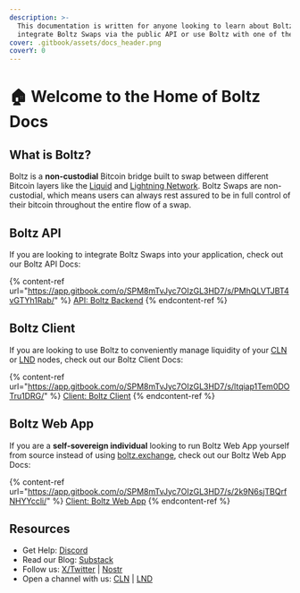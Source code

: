 ```yaml
---
description: >-
  This documentation is written for anyone looking to learn about Boltz, how to
  integrate Boltz Swaps via the public API or use Boltz with one of the clients
cover: .gitbook/assets/docs_header.png
coverY: 0
---
```


# 🏠 Welcome to the Home of Boltz Docs

## What is Boltz?

Boltz is a **non-custodial** Bitcoin bridge built to swap between different Bitcoin layers like the [Liquid](https://liquid.net/) and [Lightning Network](https://lightning.network/). Boltz Swaps are non-custodial, which means users can always rest assured to be in full control of their bitcoin throughout the entire flow of a swap.

## Boltz API

If you are looking to integrate Boltz Swaps into your application, check out our Boltz API Docs:

{% content-ref url="https://app.gitbook.com/o/SPM8mTvJyc7OIzGL3HD7/s/PMhQLVTJBT4vGTYh1Rab/" %}
[API: Boltz Backend](https://app.gitbook.com/o/SPM8mTvJyc7OIzGL3HD7/s/PMhQLVTJBT4vGTYh1Rab/)
{% endcontent-ref %}

## Boltz Client

If you are looking to use Boltz to conveniently manage liquidity of your [CLN](https://github.com/ElementsProject/lightning/) or [LND](https://github.com/lightningnetwork/lnd/) nodes, check out our Boltz Client Docs:

{% content-ref url="https://app.gitbook.com/o/SPM8mTvJyc7OIzGL3HD7/s/ltqiap1Tem0DOTru1DRG/" %}
[Client: Boltz Client](https://app.gitbook.com/o/SPM8mTvJyc7OIzGL3HD7/s/ltqiap1Tem0DOTru1DRG/)
{% endcontent-ref %}

## Boltz Web App

If you are a **self-sovereign individual** looking to run Boltz Web App yourself from source instead of using [boltz.exchange](https://boltz.exchange/), check out our Boltz Web App Docs:

{% content-ref url="https://app.gitbook.com/o/SPM8mTvJyc7OIzGL3HD7/s/2k9N6sjTBQrfNHYYccli/" %}
[Client: Boltz Web App](https://app.gitbook.com/o/SPM8mTvJyc7OIzGL3HD7/s/2k9N6sjTBQrfNHYYccli/)
{% endcontent-ref %}

## Resources

* Get Help: [Discord](https://discord.gg/QBvZGcW)
* Read our Blog: [Substack](https://blog.boltz.exchange/)
* Follow us: [X/Twitter](https://twitter.com/Boltzhq) | [Nostr](https://snort.social/p/npub1psm37hke2pmxzdzraqe3cjmqs28dv77da74pdx8mtn5a0vegtlas9q8970)
* Open a channel with us: [CLN](https://amboss.space/node/02d96eadea3d780104449aca5c93461ce67c1564e2e1d73225fa67dd3b997a6018) | [LND](https://amboss.space/node/026165850492521f4ac8abd9bd8088123446d126f648ca35e60f88177dc149ceb2)&#x20;
